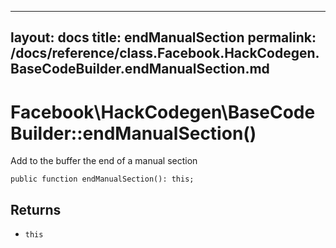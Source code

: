 
***

layout: docs
title: endManualSection
permalink: /docs/reference/class.Facebook.HackCodegen.BaseCodeBuilder.endManualSection.md
---







# Facebook\\HackCodegen\\BaseCodeBuilder::endManualSection()




Add to the buffer the end of a manual section




``` Hack
public function endManualSection(): this;
```




## Returns




- ` this `